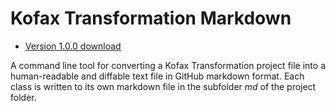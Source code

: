 # Kofax Transformation Markdown

* [Version 1.0.0 download](https://github.com/KofaxTransformation/KT_markdown/releases/tag/1.0.0)

A command line tool for converting a Kofax Transformation project file into a human-readable and diffable text file in GitHub markdown format.
Each class is written to its own markdown file in the subfolder *md* of the project folder.
